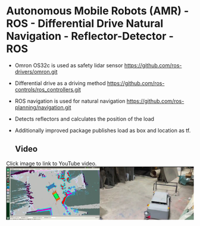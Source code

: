 # Autonomous Mobile Robots (AMR) - ROS - Differential Drive Natural Navigation - Reflector-Detector - ROS

- Omron OS32c is used as safety lidar sensor
https://github.com/ros-drivers/omron.git

- Differential drive as a driving method
https://github.com/ros-controls/ros_controllers.git

- ROS navigation is used for natural navigation
https://github.com/ros-planning/navigation.git

- Detects reflectors and calculates the position of the load
- Additionally improved package publishes load as box and location as tf.

  ## Video
Click image to link to YouTube video.  
[![video](https://github.com/mkorkmz/Autonomous-Mobile-Robots-Reflector-Detector-ROS/blob/main/amr.png?raw=true)](https://youtu.be/_1Ka61er1XY)   

